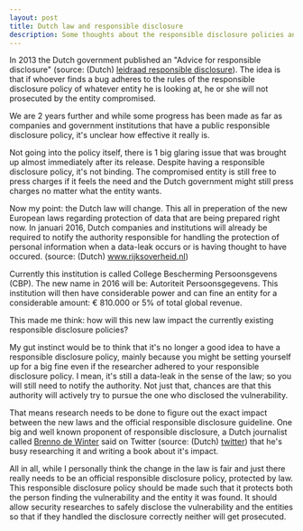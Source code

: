 ```yaml
---
layout: post
title: Dutch law and responsible disclosure
description: Some thoughts about the responsible disclosure policies and the changes in Dutch law
---
```


In 2013 the Dutch government published an "Advice for responsible disclosure" (source: (Dutch) <a href="http://www.rijksoverheid.nl/onderwerpen/cybercrime/documenten-en-publicaties/rapporten/2013/01/04/leidraad-om-te-komen-tot-een-praktijk-van-responsible-disclosure.html" target="_blank">leidraad responsible disclosure</a>). The idea is that if whoever finds a bug adheres to the rules of the responsible disclosure policy of whatever entity he is looking at, he or she will not prosecuted by the entity compromised.

We are 2 years further and while some progress has been made as far as companies and government institutions that have a public responsible disclosure policy, it's unclear how effective it really is.

Not going into the policy itself, there is 1 big glaring issue that was brought up almost immediately after its release. Despite having a responsible disclosure policy, it's not binding. The compromised entity is still free to press charges if it feels the need and the Dutch government might still press charges no matter what the entity wants. 

Now my point: the Dutch law will change. This all in preperation of the new European laws regarding protection of data that are being prepared right now. In januari 2016, Dutch companies and institutions will already be required to notify the authority responsible for handling the protection of personal information when a data-leak occurs or is having thought to have occured. (source: (Dutch) <a href="http://www.rijksoverheid.nl/nieuws/2015/07/10/meldplicht-datalekken-en-uitbreiding-boetebevoegdheid-cbp-1-januari-2016-van-kracht.html" target="_blank">www.rijksoverheid.nl</a>)

Currently this institution is called College Bescherming Persoonsgevens (CBP). The new name in 2016 will be: Autoriteit Persoonsgegevens. This institution will then have considerable power and can fine an entity for a considerable amount: &#8364; 810.000 or 5% of total global revenue. 

This made me think: how will this new law impact the currently existing responsible disclosure policies? 

My gut instinct would be to think that it's no longer a good idea to have a responsible disclosure policy, mainly because you might be setting yourself up for a big fine even if the researcher adhered to your responsible disclosure policy. I mean, it's still a data-leak in the sense of the law; so you will still need to notify the authority. Not just that, chances are that this authority will actively try to pursue the one who disclosed the vulnerability. 

That means research needs to be done to figure out the exact impact between the new laws and the official responsible disclosure guideline. One big and well known proponent of responsible disclosure, a Dutch journalist called <a href="https://twitter.com/brenno" target="_blank">Brenno de Winter</a> said on Twitter (source: (Dutch) <a href="https://twitter.com/Ar0xA/status/626997956894425088" target="_blank">twitter</a>) that he's busy researching it and writing a book about it's impact. 

All in all, while I personally think the change in the law is fair and just there really needs to be an official responsible disclosure policy, protected by law. This responsible disclosure policy should be made such that it protects both the person finding the vulnerability and the entity it was found. It should allow security researches to safely disclose the vulnerability and the entities so that if they handled the disclosure correctly neither will get prosecuted. 
